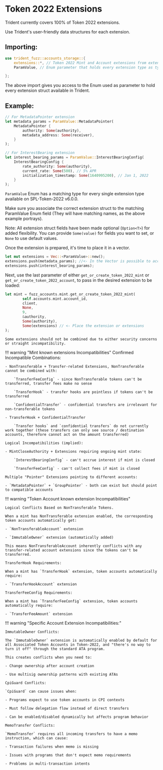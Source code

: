 # Token 2022 Extensions

Trident currently covers 100% of Token 2022 extensions. 

Use Trident's user-friendly data structures for each extension.

## Importing:

```rust
use trident_fuzz::accounts_storage::{
    extensions::*, // Token 2022 Mint and Account extensions from extensions::*;
    ParamValue, // Enum parameter that holds every extension type as type of its own.

};
```

The above import gives you access to the Enum used as parameter to hold every extension struct available in Trident.

## Example:

```rust
// For MetadataPointer extension
let metadata_params = ParamValue::MetadataPointer(
    MetadataPointer {
        authority: Some(authority),
        metadata_address: Some(receiver),
    }
);

// For InterestBearing extension
let interest_bearing_params = ParamValue::InterestBearingConfig(
    InterestBearingConfig {
        rate_authority: Some(authority),
        current_rate: Some(500), // 5% APR
        initialization_timestamp: Some(1640995200), // Jan 1, 2022
    }
);
```
`ParamValue` Enum has a matching type for every single extension type available on SPL-Token-2022 v6.0.0.

Make sure you associate the correct extension struct to the matching ParamValue Enum field (They will have matching names, as the above example portrays).

Note: All extension struct fields have been made optional (`Option<T>`) for added flexibility. You can provide `Some(value)` for fields you want to set, or `None` to use default values.

Once the extension is prepared, it's time to place it in a vector.

```rust
let mut extensions = Vec::<ParamValue>::new();
extensions.push(metadata_params); //<- In the Vector is possible to accumulate as many extensions you want.
extensions.push(interest_bearing_params);
```

Next, use the last parameter of either `get_or_create_token_2022_mint` or `get_or_create_token_2022_account`, to pass in the desired extension to be loaded:

```rust
let mint = fuzz_accounts.mint.get_or_create_token_2022_mint(
        self.accounts.mint.account_id,
        client,
        None,
        9,
        &authority,
        Some(authority),
        Some(extensions) // <- Place the extension or extensions
);
```
    Some extensions should not be combined due to either security concerns or straight incompatibility.
    


!!! warning "Mint known extensions Incompatibilities"
    Confirmed Incompatible Combinations:

    - NonTransferable + Transfer-related Extensions, NonTransferable cannot be combined with:

        `TransferFeeConfig` - since NonTransferable tokens can't be transferred, transfer fees make no sense
        
        `TransferHook` - transfer hooks are pointless if tokens can't be transferred
        
        `ConfidentialTransfer` - confidential transfers are irrelevant for non-transferable tokens
    
    - TransferHook + ConfidentialTransfer
        
        `Transfer hooks` and `confidential transfers` do not currently work together (these transfers can only see source / destination accounts, therefore cannot act on the amount transferred)
    
    Logical Incompatibilities (implied):

    - MintCloseAuthority + Extensions requiring ongoing mint state:

        `InterestBearingConfig` - can't accrue interest if mint is closed

        `TransferFeeConfig` - can't collect fees if mint is closed

    Multiple "Pointer" Extensions pointing to different accounts:

    - `MetadataPointer` + `GroupPointer` - both can exist but should point to compatible accounts

    
!!! warning "Token Account known extension Incompatibilities"

    Logical Conflicts Based on NonTransferable Tokens. 
    
    When a mint has NonTransferable extension enabled, the corresponding token accounts automatically get:

    - `NonTransferableAccount` extension

    - `ImmutableOwner` extension (automatically added)

    This means NonTransferableAccount inherently conflicts with any transfer-related account extensions since the tokens can't be transferred.

    TransferHook Requirements:

    When a mint has `TransferHook` extension, token accounts automatically require:

    - `TransferHookAccount` extension

    TransferFeeConfig Requirements:

    When a mint has `TransferFeeConfig` extension, token accounts automatically require:

    - `TransferFeeAmount` extension

!!! warning "Specific Account Extension Incompatibilities:"

    ImmutableOwner Conflicts:

    The `ImmutableOwner` extension is automatically enabled by default for all Associated Token Accounts in Token-2022, and "there's no way to turn it off" through the standard ATA program.

    This creates conflicts when you need to:

    - Change ownership after account creation

    - Use multisig ownership patterns with existing ATAs

    CpiGuard Conflicts:

    `CpiGuard` can cause issues when:

    - Programs expect to use token accounts in CPI contexts

    - Must follow delegation flow instead of direct transfers

    - Can be enabled/disabled dynamically but affects program behavior

    MemoTransfer Conflicts:

    `MemoTransfer` requires all incoming transfers to have a memo instruction, which can cause:

    - Transaction failures when memo is missing

    - Issues with programs that don't expect memo requirements
    
    - Problems in multi-transaction intents 